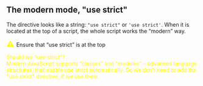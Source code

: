 ## The modern mode, "use strict"

 The directive looks like a string: ```"use strict"``` or ```'use strict'```. When it is located at the top of a script, the whole script works the “modern” way.

 <span style="color:yellow; font-size: 20px"> ⚠ </span> Ensure that “use strict” is at the top

<span style="color:yellow;"> Should we “use strict”?  
Modern JavaScript supports “classes” and “modules” – advanced language structures, that enable use strict automatically. So we don’t need to add the "use strict" directive, if we use them.